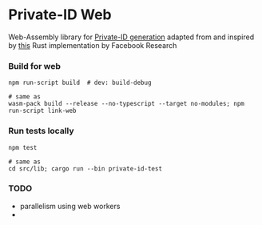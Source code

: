# Private-ID Web

Web-Assembly library for [Private-ID generation](
https://engineering.fb.com/open-source/private-matching/) adapted from
and inspired by [this](https://github.com/facebookresearch/Private-ID) Rust implementation by Facebook Research

### Build for web

```shell
npm run-script build  # dev: build-debug

# same as
wasm-pack build --release --no-typescript --target no-modules; npm run-script link-web
```

### Run tests locally

```shell
npm test

# same as
cd src/lib; cargo run --bin private-id-test
```

### TODO

 - parallelism using web workers
 -